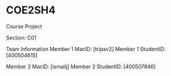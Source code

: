 
# COE2SH4
Course Project


Section: C01

Team Information
Member 1 MacID: [tripav2]
Member 1 StudentID: [400504615]

Member 2 MacID: [ismailj]
Member 2 StudentID: [400507846]
